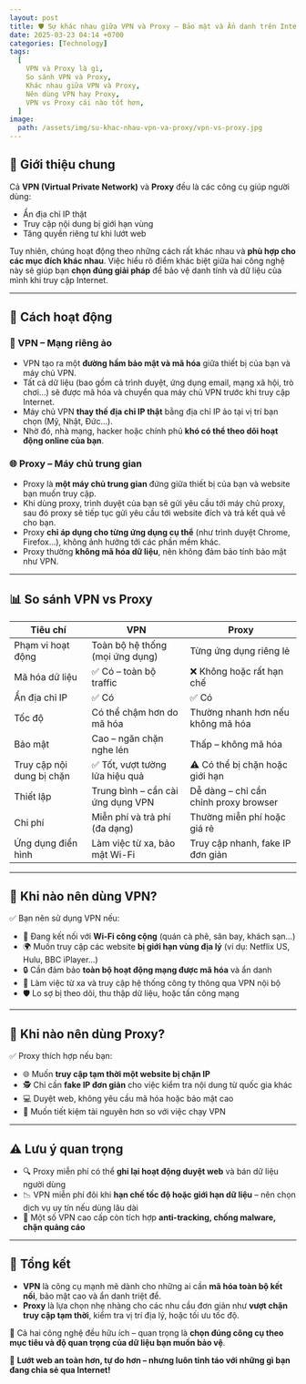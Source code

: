 ```yaml
---
layout: post
title: 🛡️ Sự khác nhau giữa VPN và Proxy – Bảo mật và Ẩn danh trên Internet
date: 2025-03-23 04:14 +0700
categories: [Technology]
tags:
  [
    VPN và Proxy là gì,
    So sánh VPN và Proxy,
    Khác nhau giữa VPN và Proxy,
    Nên dùng VPN hay Proxy,
    VPN vs Proxy cái nào tốt hơn,
  ]
image:
  path: /assets/img/su-khac-nhau-vpn-va-proxy/vpn-vs-proxy.jpg
---
```


## 🎯 Giới thiệu chung
Cả **VPN (Virtual Private Network)** và **Proxy** đều là các công cụ giúp người dùng:
- Ẩn địa chỉ IP thật
- Truy cập nội dung bị giới hạn vùng
- Tăng quyền riêng tư khi lướt web

Tuy nhiên, chúng hoạt động theo những cách rất khác nhau và **phù hợp cho các mục đích khác nhau**. Việc hiểu rõ điểm khác biệt giữa hai công nghệ này sẽ giúp bạn **chọn đúng giải pháp** để bảo vệ danh tính và dữ liệu của mình khi truy cập Internet.

---

## 🔧 Cách hoạt động

### 🔐 VPN – Mạng riêng ảo
- VPN tạo ra một **đường hầm bảo mật và mã hóa** giữa thiết bị của bạn và máy chủ VPN.
- Tất cả dữ liệu (bao gồm cả trình duyệt, ứng dụng email, mạng xã hội, trò chơi...) sẽ được mã hóa và chuyển qua máy chủ VPN trước khi truy cập Internet.
- Máy chủ VPN **thay thế địa chỉ IP thật** bằng địa chỉ IP ảo tại vị trí bạn chọn (Mỹ, Nhật, Đức...).
- Nhờ đó, nhà mạng, hacker hoặc chính phủ **khó có thể theo dõi hoạt động online của bạn**.

### 🌐 Proxy – Máy chủ trung gian
- Proxy là **một máy chủ trung gian** đứng giữa thiết bị của bạn và website bạn muốn truy cập.
- Khi dùng proxy, trình duyệt của bạn sẽ gửi yêu cầu tới máy chủ proxy, sau đó proxy sẽ tiếp tục gửi yêu cầu tới website đích và trả kết quả về cho bạn.
- Proxy **chỉ áp dụng cho từng ứng dụng cụ thể** (như trình duyệt Chrome, Firefox...), không ảnh hưởng tới các phần mềm khác.
- Proxy thường **không mã hóa dữ liệu**, nên không đảm bảo tính bảo mật như VPN.

---

## 📊 So sánh VPN vs Proxy

| Tiêu chí                   | VPN                              | Proxy                                |
|---------------------------|-----------------------------------|--------------------------------------|
| Phạm vi hoạt động         | Toàn bộ hệ thống (mọi ứng dụng)  | Từng ứng dụng riêng lẻ               |
| Mã hóa dữ liệu            | ✅ Có – toàn bộ traffic           | ❌ Không hoặc rất hạn chế            |
| Ẩn địa chỉ IP             | ✅ Có                            | ✅ Có                                |
| Tốc độ                    | Có thể chậm hơn do mã hóa         | Thường nhanh hơn nếu không mã hóa   |
| Bảo mật                   | Cao – ngăn chặn nghe lén          | Thấp – không mã hóa                  |
| Truy cập nội dung bị chặn | ✅ Tốt, vượt tường lửa hiệu quả | ⚠ Có thể bị chặn hoặc giới hạn      |
| Thiết lập                 | Trung bình – cần cài ứng dụng VPN| Dễ dàng – chỉ cần chỉnh proxy browser|
| Chi phí                   | Miễn phí và trả phí (đa dạng)     | Thường miễn phí hoặc giá rẻ         |
| Ứng dụng điển hình        | Làm việc từ xa, bảo mật Wi-Fi     | Truy cập nhanh, fake IP đơn giản    |

---

## 📌 Khi nào nên dùng VPN?
✅ Bạn nên sử dụng VPN nếu:
- 📶 Đang kết nối với **Wi-Fi công cộng** (quán cà phê, sân bay, khách sạn...)
- 🌍 Muốn truy cập các website **bị giới hạn vùng địa lý** (ví dụ: Netflix US, Hulu, BBC iPlayer...)
- 🔒 Cần đảm bảo **toàn bộ hoạt động mạng được mã hóa** và ẩn danh
- 💼 Làm việc từ xa và truy cập hệ thống công ty thông qua VPN nội bộ
- 🛡️ Lo sợ bị theo dõi, thu thập dữ liệu, hoặc tấn công mạng

---

## 📌 Khi nào nên dùng Proxy?
✅ Proxy thích hợp nếu bạn:
- 🌐 Muốn **truy cập tạm thời một website bị chặn IP**
- 🕵️ Chỉ cần **fake IP đơn giản** cho việc kiểm tra nội dung từ quốc gia khác
- 💻 Duyệt web, không yêu cầu mã hóa hoặc bảo mật cao
- 🚀 Muốn tiết kiệm tài nguyên hơn so với việc chạy VPN

---

## ⚠️ Lưu ý quan trọng
- 🔍 Proxy miễn phí có thể **ghi lại hoạt động duyệt web** và bán dữ liệu người dùng
- 📉 VPN miễn phí đôi khi **hạn chế tốc độ hoặc giới hạn dữ liệu** – nên chọn dịch vụ uy tín nếu dùng lâu dài
- 🤖 Một số VPN cao cấp còn tích hợp **anti-tracking, chống malware, chặn quảng cáo**

---

## 🧠 Tổng kết
- **VPN** là công cụ mạnh mẽ dành cho những ai cần **mã hóa toàn bộ kết nối**, bảo mật cao và ẩn danh triệt để.
- **Proxy** là lựa chọn nhẹ nhàng cho các nhu cầu đơn giản như **vượt chặn truy cập tạm thời**, kiểm tra vị trí địa lý, hoặc tối ưu tốc độ.

🔑 Cả hai công nghệ đều hữu ích – quan trọng là **chọn đúng công cụ theo mục tiêu và độ quan trọng của dữ liệu bạn muốn bảo vệ**.

🚀 **Lướt web an toàn hơn, tự do hơn – nhưng luôn tỉnh táo với những gì bạn đang chia sẻ qua Internet!**